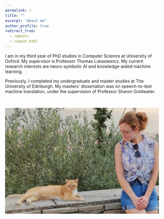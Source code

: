```yaml
---
permalink: /
title: ""
excerpt: "About me"
author_profile: true
redirect_from: 
  - /about/
  - /about.html
---
```





I am in my third year of PhD studies in Computer Science at University of Oxford. My supervisor is Professor Thomas Lukasiewicz.
My current research interests are neuro-symbolic AI and knowledge-aided machine learning.

Previously, I completed my undergraduate and master studies at The University of Edinburgh. My masters' dissertation was on speech-to-text machine translation, under the supervision of Professor Sharon Goldwater.


<br>

<p align="center">
  <img src="https://raw.githubusercontent.com/mihaela-stoian/mihaela-stoian.github.io/main/images/profile/background_profile.jpg" alt="Photo" style="width: 560px;"/> 
</p>
